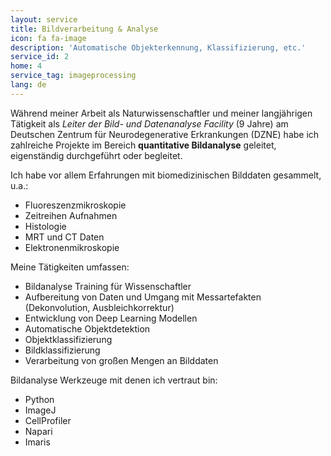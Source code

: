 ```yaml
---
layout: service
title: Bildverarbeitung & Analyse
icon: fa fa-image
description: 'Automatische Objekterkennung, Klassifizierung, etc.'
service_id: 2
home: 4
service_tag: imageprocessing
lang: de
---
```


Während meiner Arbeit als Naturwissenschaftler und meiner langjährigen Tätigkeit als *Leiter der Bild- und Datenanalyse Facility* (9 Jahre) am Deutschen Zentrum für Neurodegenerative Erkrankungen (DZNE) habe ich zahlreiche Projekte im Bereich **quantitative Bildanalyse** geleitet, eigenständig durchgeführt oder begleitet.

Ich habe vor allem Erfahrungen mit biomedizinischen Bilddaten gesammelt, u.a.:

* Fluoreszenzmikroskopie
* Zeitreihen Aufnahmen
* Histologie
* MRT und CT Daten
* Elektronenmikroskopie

Meine Tätigkeiten umfassen:

* Bildanalyse Training für Wissenschaftler
* Aufbereitung von Daten und Umgang mit Messartefakten (Dekonvolution, Ausbleichkorrektur)
* Entwicklung von Deep Learning Modellen
* Automatische Objektdetektion
* Objektklassifizierung
* Bildklassifizierung
* Verarbeitung von großen Mengen an Bilddaten

Bildanalyse Werkzeuge mit denen ich vertraut bin:

* Python
* ImageJ
* CellProfiler
* Napari
* Imaris


